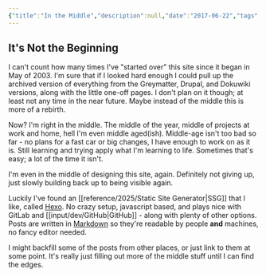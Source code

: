 ```yaml
---
{"title":"In the Middle","description":null,"date":"2017-06-22","tags":["status","learn","hexo","markdown","pre-11ty","archive"],"dg-publish":true,"created":"2017-06-22T11:38:42","updated":"2025-08-11T12:39:33-04:00","permalink":"/output/write/2017/in-the-middle/","dgPassFrontmatter":true,"noteIcon":"3"}
---
```


## It's Not the Beginning

I can't count how many times I've "started over" this site since it began in May of 2003. I'm sure that if I looked hard enough I could pull up the archived version of everything from the Greymatter, Drupal, and Dokuwiki versions, along with the little one-off pages. I don't plan on it though; at least not any time in the near future. Maybe instead of the middle this is more of a rebirth.

Now? I'm right in the middle. The middle of the year, middle of projects at work and home, hell I'm even middle aged(ish). Middle-age isn't too bad so far - no plans for a fast car or big changes, I have enough to work on as it is. Still learning and trying apply what I'm learning to life. Sometimes that's easy; a lot of the time it isn't.

I'm even in the middle of designing this site, again. Definitely not giving up, just slowly building back up to being visible again.

Luckily I've found an [[reference/2025/Static Site Generator\|SSG]] that I like, called [Hexo](https://hexo.io/). No crazy setup, javascript based, and plays nice with GitLab and [[input/dev/GitHub\|GitHub]] - along with plenty of other options. Posts are written in [Markdown](https://daringfireball.net/projects/markdown/) so they're readable by people **and** machines, no fancy editor needed.

I might backfill some of the posts from other places, or just link to them at some point. It's really just filling out more of the middle stuff until I can find the edges.
